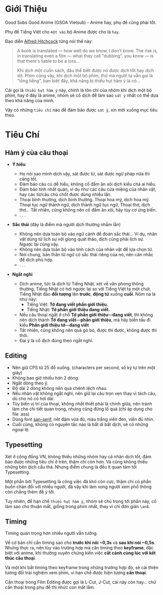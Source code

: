 # **Giới Thiệu**

Good Subs Good Anime (GSGA Vietsub) - Anime hay, phụ đề cũng phải tốt.

Phụ đề Tiếng Việt cho ``một vài`` bộ Anime được cho là ``hay``.

Đạo diễn [Alfred Hitchcock](https://www.britannica.com/biography/Alfred-Hitchcock) từng nói thế này:

>A book is translated — how well do we know, I don't know. The risk is, in translating even a film — what they call "dubbing", you know — is that there's liable to be a loss...
> 
>Khi dịch một cuốn sách, đâu thể biết được nó được dịch tốt hay dịch dở. Phim cũng vậy, khi dịch một bộ phim, thứ mà người ta vẫn gọi là "lồng tiếng", bạn biết đấy, khả năng bị thiếu hụt hàm ý là có...

Cái gọi là ``thiếu hụt hàm ý`` này, chính là tôn chỉ của nhóm khi dịch một bộ phim, hay ở đây là anime, nhóm sẽ cố dịch để làm sao ``sát ý`` nhất có thể dựa theo khả năng của mình. 

Vậy có những ``tiêu chí`` nào để đảm bảo được ``sát ý``, xin mời xuống mục tiêu theo.

# **Tiêu Chí**

## **Hàm ý của câu thoại**

- **Ý hiểu**

    - Họ nói sao mình dịch vậy, sát được từ, sát được ngữ pháp nữa thì càng tốt. 
    - Đảm bảo câu cú dễ hiểu, không cố đấm ăn xôi dịch kiểu chả ai hiểu.
    - Đảm bảo tính nhất quán, ví dụ như các câu cửa miệng của nhân vật, hay các từ/câu chủ chốt được dùng nhiều lần.
    - Thoại bình thường, dịch bình thường. Thoại hoa mỹ, dịch hoa mỹ. Thoại tục ngữ thành ngữ, dịch thành ngữ tục ngữ, Thoại thơ, dịch thơ... Tất nhiên, cũng không nên cố đấm ăn xôi, hãy tùy cơ ứng biến.
    - . . .

- **Sắc thái** (đây là điểm mà người dịch thường nhầm lẫn)

    - Không nên dựa toàn bộ vào ngữ cảnh để đoán sắc thái... Ví dụ, nhân vật dùng từ lịch sự với giọng quát tháo, dịch cũng phải lịch sự. Ngược lại cũng vậy.
    - Không nên dựa toàn bộ vào tính cách của nhân vật để lựa chọn từ.
    - Nói chung, bản thân từ ngữ có sắc thái riêng của nó, nên cân nhắc để dịch phù hợp.
    - . . .

- **Ngắt nghỉ**

    - Dịch anime, tức là dịch từ Tiếng Nhật, xét về văn phong thông thường, Tiếng Nhật có hơi ngược lại so với  Tiếng Việt ta một chút. Tiếng Nhật đảo **đối tượng** lên **trước**, **động từ** xuống **cuối**. Nôm na là như này:
        - Tiếng Việt: **Tớ đang viết phần giới thiệu.**
        - Tiếng Nhật: **Tớ phần giới thiệu đang viết.**
    - Nếu câu thoại ngắt ở chỗ **Tớ** **phần giới thiệu**—**đang viết**, thì không nên dịch thành **Tớ** **đang viết**—**phần giới thiệu**, mà hãy biến tấu đi kiểu **Phần giới thiệu** **tớ**—**đang viết**
    - Tất nhiên, cũng không nên quá gò bó, được thì được, không được thì thôi.
    - Đại ý là cố dịch đúng theo ngắt nghỉ.

## **Editing**

- Nên giữ CPS từ 25 đổ xuống. (characters per second, số ký tự trên một giây)
- Không bao giờ nhiều hơn 2 dòng.
- Ngắt dòng theo ý.
- Độ dài 2 dòng không nên quá chênh lệch nhau.
- Nếu nhân vật không ngắt nghỉ, nên giữ lại câu trọn vẹn thay vì tách câu, dù cho nó có hơi dài.
- Tùy biến vị trí của thoại, không nhất thiết phải là chính giữa, nên tránh làm che chi tiết quan trọng, nhưng cũng đừng lố quá (chỉ áp dụng cho file .ass)
- Dùng font [san-serif](https://fonts.google.com/knowledge/glossary/sans_serif), nét đậm vừa đủ, màu trắng viền đen, viền đủ nhìn.
- Cuối cùng, không có nguyên tắc nào là bất di bất dịch, sẽ có những ngoại lệ.

## **Typesetting**

Xét ở cộng đồng VN, không thiếu những nhóm hay cá nhân dịch tốt, đảm bảo được những tiêu chí ở trên, thậm chí còn hơn. Và cũng không thiếu những bên dịch cẩu thả. Nhưng điểm chung là đều ít quan tâm tới Typesetting.

Một phần bởi Typesetting là công việc đã khó còn cực, thậm chí có phần buồn chán đối với nhiều người, đã vậy khi làm xong người xem phổ thông còn chẳng thèm để ý tới.

Tuy nhiên, để hạn chế ``thiếu hụt hàm ý``, nhóm sẽ chú trọng tới phần này, cố làm sao cho thuận mắt, giống trong phim nhất, thay vì chỉ đơn giản ``\an8``.
## **Timing**
Timing quan trọng hơn nhiều người vẫn tưởng.

Về cơ bản chỉ cần timing sao cho **trước khi nói ~0,3s** và **sau khi nói ~0,5s**. Nhưng thực ra, nên tùy vào trường hợp mà căn timing theo **keyframe**, đặc biệt với anime, khi thường xuyên chứng kiến việc **cắt cảnh cùng lúc với kết thúc câu thoại**.

Và một khi bắt timing theo keyframe trong những trường hợp đó, sẽ cải thiện tương đối trải nghiệm xem phim, vì hạn chế được hiện tượng **cấn thoại**.

Cấn thoại trong Film Editing được gọi là L-Cut, J-Cut, cái này còn hay... chứ cấn thoại trong phụ đề thì nhức con mắt lắm.

